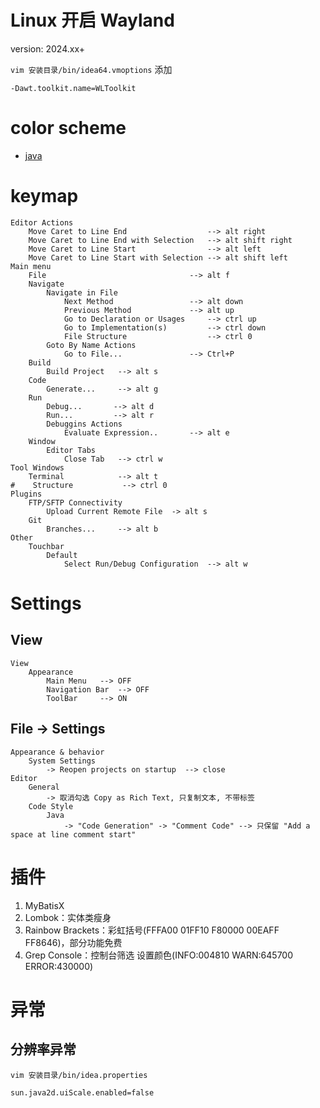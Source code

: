 
# Linux 开启 Wayland

version: 2024.xx+

` vim 安装目录/bin/idea64.vmoptions ` 添加

```
-Dawt.toolkit.name=WLToolkit
```

# color scheme

- [java](file/idea/java.icls)


# keymap

```
Editor Actions
    Move Caret to Line End                  --> alt right
    Move Caret to Line End with Selection   --> alt shift right
    Move Caret to Line Start                --> alt left
    Move Caret to Line Start with Selection --> alt shift left
Main menu
    File                                --> alt f
    Navigate
        Navigate in File
            Next Method                 --> alt down
            Previous Method             --> alt up
            Go to Declaration or Usages     --> ctrl up
            Go to Implementation(s)         --> ctrl down
            File Structure                  --> ctrl 0
        Goto By Name Actions
            Go to File...               --> Ctrl+P
    Build
        Build Project   --> alt s
    Code
        Generate...     --> alt g
    Run
        Debug...       --> alt d
        Run...         --> alt r
        Debuggins Actions
            Evaluate Expression..       --> alt e
    Window
        Editor Tabs
            Close Tab   --> ctrl w
Tool Windows
    Terminal            --> alt t
#    Structure           --> ctrl 0
Plugins
    FTP/SFTP Connectivity
        Upload Current Remote File  -> alt s
    Git
    	Branches...		--> alt b
Other
    Touchbar
        Default
            Select Run/Debug Configuration  --> alt w
```

# Settings

## View

```
View
    Appearance
        Main Menu   --> OFF
        Navigation Bar  --> OFF
        ToolBar     --> ON

```

## File -> Settings

```
Appearance & behavior
    System Settings
        -> Reopen projects on startup  --> close
Editor
    General 
        -> 取消勾选 Copy as Rich Text, 只复制文本, 不带标签
    Code Style
        Java
            -> "Code Generation" -> "Comment Code" --> 只保留 "Add a space at line comment start"
```

# 插件

1. MyBatisX
2. Lombok：实体类瘦身
3. Rainbow Brackets：彩虹括号(FFFA00  01FF10  F80000  00EAFF  FF8646)，部分功能免费
4. Grep Console：控制台筛选 设置颜色(INFO:004810  WARN:645700  ERROR:430000)

# 异常

## 分辨率异常

`vim 安装目录/bin/idea.properties`

```properties
sun.java2d.uiScale.enabled=false
```